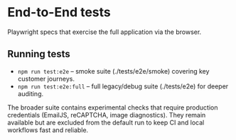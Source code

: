 # End-to-End tests

Playwright specs that exercise the full application via the browser.

## Running tests

- `npm run test:e2e` – smoke suite (./tests/e2e/smoke) covering key customer journeys.
- `npm run test:e2e:full` – full legacy/debug suite (./tests/e2e) for deeper auditing.

The broader suite contains experimental checks that require production credentials (EmailJS,
reCAPTCHA, image diagnostics). They remain available but are excluded from the default run
to keep CI and local workflows fast and reliable.
